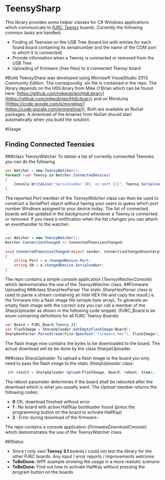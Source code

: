 # TeensySharp
This library provides some helper classes for C# Windows applications which communicate to [PJRC Teensy](http://www.pjrc.com/teensy/index.html) boards. Currently the following common tasks are handled: 
- Finding all Teensies on the USB Tree (board list with entries for each found board containing its serialnumber and the name of the COM port to which it is connected)
- Provide information when a Teensy is connected or removed from the USB Tree
- Uploading of firmware (ihex files) to a connected Teensy board

#Build
TeensySharp was developed using Microsoft VisualStudio 2013 Community Edition. The correspondig .sln file is contained in the repo. The library depends on the HIDLibrary from Mike O'Brian which can be found here: [https://github.com/mikeobrien/HidLibrary](https://github.com/mikeobrien/HidLibrary) and on MoreLinq ([https://code.google.com/p/morelinq/](https://code.google.com/p/morelinq/)). Both are available as NuGet packages. A download of the binaries from NuGet should start automatically when you build the solution. 

#Usage
## Finding Connected Teensies
###class TeensyWatcher
To obtain a list of currently connected Teensies you can do the following
```c#
var Watcher = new TeensyWatcher(); 
foreach (var Teensy in Watcher.ConnectedDevices)
{
    Console.WriteLine("Serialnumber {0}, on port {1}", Teensy.Serialnumber, Teensy.Port);
}
```
The reported *Port* member of the *TeensyWatcher* class can then be used to construct a *SerialPort* object without having your users to guess which port number Windows assigned to your device today. The list of connected boards will be updated in the background whenever a Teensy is connected or removed. If you need a notification when the list changes you can attach an eventhandler to the watcher:
```c#
...
var Watcher = new TeensyWatcher(); 
Watcher.ConnectionChanged += ConnectedTeensiesChanged;
...
void ConnectedTeensiesChanged(object sender, ConnectionChangedEventArgs e)
{
    string Port = e.changedDevice.Port;
    string SN = e.changedDevice.Serialnumber;
}
```
The repo contains a simple console application (*TeensyWacherConsole*) which demomstrates the use of the *TeensyWatcher* class.
##Firmware Uploading
###class SharpHexParser
The static *SharpHexParser* class is used to parse a stream containing an Intel HEX file and copy the result,i.e. the firmware into a flash image file (simple byte array). To generate an empty flash image with the correct size you can call a member of the SharpUploader as shown in the following code snippet. (PJRC_Board is an enum containing definitions for all PJRC Teensy Boards)

```c#
var Board = PJRC_Board.Teensy_31; 
var FlashImage = SharpUploader.GetEmptyFlashImage(Board);
SharpHexParser.ParseStream(File.OpenText("firmware.hex"), FlashImage);
```
The flash image now contains the bytes to be downloaded to the board. The actual download will be be done by the class SharpeUploader.

###class SharpUploader
To upload a flash image to the board you only need to pass the flash image to the static *SharpUploader* class: 
```c#
 int result = SharpUploader.Upload(FlashImage, Board, reboot: true);
```
The reboot parameter determines if the board shall be rebooted after the download which is what you usually want. The *Upload* member returns the following codes: 
- **0** OK, download finished without error
- **1** : No board with active HalfKay bootloader found (press the programming button on the board to activate HalfKay)
- **2** : Error during download of the firmware- 

The repo contains a  console application (*FirmwareDownloadConsole*) which demomstrates the use of the *TeensyWatcher* class.

##Status
- Since I only own **Teensy 3.1** boards I could not test the library for the other PJRC boards. Any input / error reports / improvements welcome. 
- **ToBeDone:** WPF example showing the usage in a more realistic scenario
- **ToBeDone:** Find out how to activate HalfKay without pressing the program button on the boards
